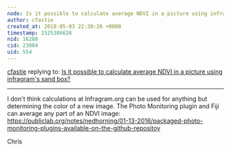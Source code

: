 ```yaml
---
node: Is it possible to calculate average NDVI in a picture using infragram's sand box?
author: cfastie
created_at: 2018-05-03 22:30:26 +0000
timestamp: 1525386626
nid: 16288
cid: 23084
uid: 554
---
```




[cfastie](../profile/cfastie) replying to: [Is it possible to calculate average NDVI in a picture using infragram's sand box?](../notes/Hala73/05-03-2018/is-it-possible-to-calculate-average-ndvi-in-a-picture-using-infragram-s-sand-box)

----
I don't think calculations at Infragram.org can be used for anything but determining the color of a new image. The Photo Monitoring plugin and Fiji can average any part of an NDVI image: https://publiclab.org/notes/nedhorning/01-13-2016/packaged-photo-monitoring-plugins-available-on-the-github-repositoy

Chris